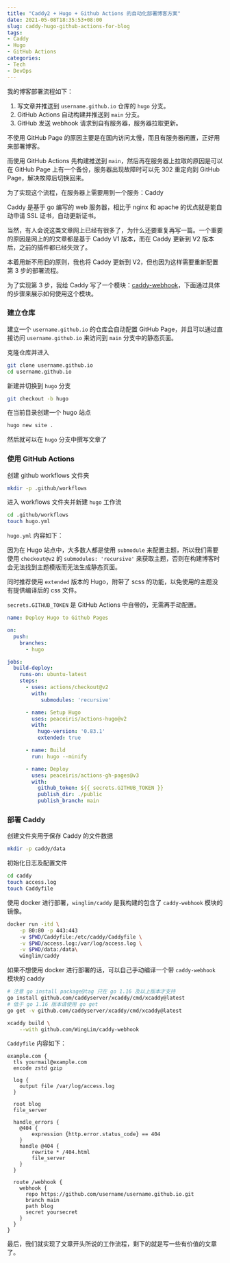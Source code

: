 ```yaml
---
title: "Caddy2 + Hugo + Github Actions 的自动化部署博客方案"
date: 2021-05-08T18:35:53+08:00
slug: caddy-hugo-github-actions-for-blog
tags:
- Caddy
- Hugo
- GitHub Actions
categories:
- Tech
- DevOps
---
```




我的博客部署流程如下：

1. 写文章并推送到 `username.github.io` 仓库的 `hugo` 分支。
2. GitHub Actions 自动构建并推送到 `main` 分支。
3. GitHub 发送 webhook 请求到自有服务器，服务器拉取更新。



不使用 GitHub Page 的原因主要是在国内访问太慢，而且有服务器闲置，正好用来部署博客。

而使用 GitHub Actions 先构建推送到 `main`，然后再在服务器上拉取的原因是可以在 GitHub Page 上有一个备份，服务器出现故障时可以先 302 重定向到 GitHub Page，解决故障后切换回来。



为了实现这个流程，在服务器上需要用到一个服务：Caddy

Caddy 是基于 go 编写的 web 服务器，相比于 nginx 和 apache 的优点就是能自动申请 SSL 证书，自动更新证书。

当然，有人会说这类文章网上已经有很多了，为什么还要重复再写一篇。一个重要的原因是网上的的文章都是基于 Caddy V1 版本，而在 Caddy 更新到 V2 版本后，之前的插件都已经失效了。

本着用新不用旧的原则，我也将 Caddy 更新到 V2，但也因为这样需要重新配置第 3 步的部署流程。

为了实现第 3 步，我给 Caddy 写了一个模块：[caddy-webhook](https://github.com/WingLim/caddy-webhook)，下面通过具体的步骤来展示如何使用这个模块。



### 建立仓库

建立一个 `username.github.io` 的仓库会自动配置 GitHub Page，并且可以通过直接访问 `username.github.io` 来访问到 `main` 分支中的静态页面。

克隆仓库并进入

```bash
git clone username.github.io
cd username.github.io
```

新建并切换到 `hugo` 分支

```bash
git checkout -b hugo
```

在当前目录创建一个 hugo 站点

```bash
hugo new site .
```

然后就可以在 `hugo` 分支中撰写文章了



### 使用 GitHub Actions

创建 github workflows 文件夹

```bash
mkdir -p .github/workflows
```

进入 workflows 文件夹并新建 `hugo` 工作流

```bash
cd .github/workflows
touch hugo.yml
```

`hugo.yml` 内容如下：

因为在 Hugo 站点中，大多数人都是使用 `submodule` 来配置主题，所以我们需要使用 `checkout@v2` 的 `submodules: 'recursive'` 来获取主题，否则在构建博客时会无法找到主题模版而无法生成静态页面。

同时推荐使用 `extended` 版本的 Hugo，附带了 scss 的功能，以免使用的主题没有提供编译后的 css 文件。

`secrets.GITHUB_TOKEN` 是 GitHub Actions 中自带的，无需再手动配置。

```yaml
name: Deploy Hugo to Github Pages

on:
  push:
    branches:
      - hugo

jobs:
  build-deploy:
    runs-on: ubuntu-latest
    steps:
      - uses: actions/checkout@v2
        with:
           submodules: 'recursive'

      - name: Setup Hugo
        uses: peaceiris/actions-hugo@v2
        with:
          hugo-version: '0.83.1'
          extended: true

      - name: Build
        run: hugo --minify

      - name: Deploy
        uses: peaceiris/actions-gh-pages@v3
        with:
          github_token: ${{ secrets.GITHUB_TOKEN }}
          publish_dir: ./public
          publish_branch: main
```



### 部署 Caddy

创建文件夹用于保存 Caddy 的文件数据

```bash
mkdir -p caddy/data
```

初始化日志及配置文件

```bash
cd caddy
touch access.log
touch Caddyfile
```

使用 docker 进行部署，`winglim/caddy` 是我构建的包含了 `caddy-webhook` 模块的镜像。

```bash
docker run -itd \
    -p 80:80 -p 443:443
    -v $PWD/Caddyfile:/etc/caddy/Caddyfile \
    -v $PWD/access.log:/var/log/access.log \
    -v $PWD/data:/data\
    winglim/caddy
```

如果不想使用 docker 进行部署的话，可以自己手动编译一个带 `caddy-webhook` 模块的 caddy

```bash
# 注意 go install package@tag 只在 go 1.16 及以上版本才支持
go install github.com/caddyserver/xcaddy/cmd/xcaddy@latest
# 低于 go 1.16 版本请使用 go get
go get -v github.com/caddyserver/xcaddy/cmd/xcaddy@latest

xcaddy build \
	--with github.com/WingLim/caddy-webhook
```



`Caddyfile` 内容如下：

```Caddyfile
example.com {
  tls yourmail@example.com
  encode zstd gzip

  log {
    output file /var/log/access.log
  }

  root blog
  file_server
  
  handle_errors {
  	@404 {
  		expression {http.error.status_code} == 404
  	}
  	handle @404 {
  		rewrite * /404.html
  		file_server
  	}
  }
  
  route /webhook {
    webhook {
      repo https://github.com/username/username.github.io.git
      branch main
      path blog
      secret yoursecret
    }
  }
}
```



最后，我们就实现了文章开头所说的工作流程，剩下的就是写一些有价值的文章了。